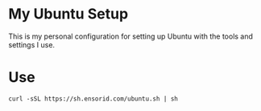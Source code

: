 # My Ubuntu Setup

This is my personal configuration for setting up Ubuntu with the tools and settings I use.

# Use
```
curl -sSL https://sh.ensorid.com/ubuntu.sh | sh
```
